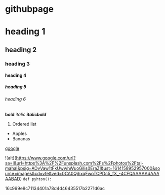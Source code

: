 # githubpage
# heading 1

## heading 2

### heading 3
#### heading 4
##### heading 5
###### heading 6

**bold**
*italic*
***italicbold***

1. Ordered list

- Apples
- Bananas

[google](https://www.google.com/)

!(alt)(https://www.google.com/url?sa=i&url=https%3A%2F%2Funsplash.com%2Fs%2Fphotos%2Ftaj-mahal&psig=AOvVaw1tFkUwwhWuoGilis0EraZl&ust=1614158952957000&source=images&cd=vfe&ved=0CA0QjhxqFwoTCPDc5_fX_-4CFQAAAAAdAAAAABAD)
`def pyhton():`

16c999e8c71134401a78d4d46435517b2271d6ac
